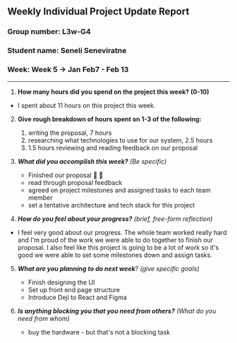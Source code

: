 ## Weekly Individual Project Update Report
### Group number: L3w-G4
### Student name: Seneli Seneviratne 
### Week: Week 5 -> Jan Feb7 - Feb 13
___
1. **How many hours did you spend on the project this week? (0-10)**

* I spent about 11 hours on this project this week. 

2. **Give rough breakdown of hours spent on 1-3 of the following:**

    1. writing the proposal, 7 hours
    2. researching what technologies to use for our system, 2.5 hours
    3. 1.5 hours reviewing and reading feedback on our proposal

3. ***What did you accomplish this week?*** _(Be specific)_

    * Finished our proposal 🎊 🎊
    * read through proposal feedback
    * agreed on project milestones and assigned tasks to each team member
    * set a tentative architecture and tech stack for this project

4. ***How do you feel about your progress?*** _(brief, free-form reflection)_

 - I feel very good about our progress. The whole team worked really hard and I'm proud of the work we were able to do together to finish our proposal. I also feel like this project is going to be a lot of work so it's good we were able to set some milestones down and assign tasks. 

5. ***What are you planning to do next week***? _(give specific goals)_

    * Finish designing the UI
    * Set up front end page structure
    * Introduce Deji to React and Figma
    
6. ***Is anything blocking you that you need from others?*** _(What do you need from whom)_

    * buy the hardware - but that's not a blocking task
